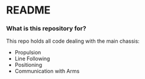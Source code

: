 # README #
### What is this repository for? ###

This repo holds all code dealing with the main chassis:
* Propulsion
* Line Following
* Positioning
* Communication with Arms